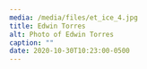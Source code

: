 ```yaml
---
media: /media/files/et_ice_4.jpg
title: Edwin Torres
alt: Photo of Edwin Torres
caption: ""
date: 2020-10-30T10:23:00-0500
---
```

